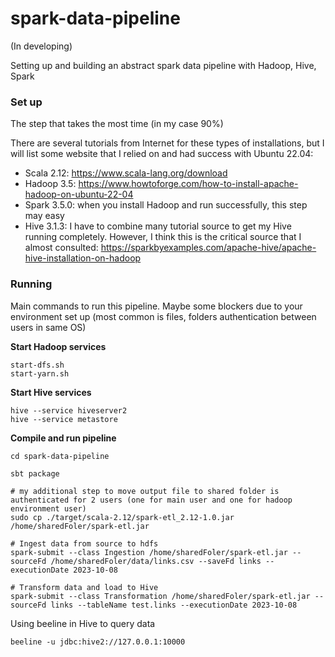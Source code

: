 # spark-data-pipeline

(In developing)

Setting up and building an abstract spark data pipeline with Hadoop, Hive, Spark

### Set up

The step that takes the most time (in my case 90%)

There are several tutorials from Internet for these types of installations, but I will list some website that I relied on and had success with Ubuntu 22.04:
- Scala 2.12: https://www.scala-lang.org/download 
- Hadoop 3.5: https://www.howtoforge.com/how-to-install-apache-hadoop-on-ubuntu-22-04
- Spark 3.5.0: when you install Hadoop and run successfully, this step may easy
- Hive 3.1.3: I have to combine many tutorial source to get my Hive running completely. However, I think this is the critical source that I almost consulted: https://sparkbyexamples.com/apache-hive/apache-hive-installation-on-hadoop

### Running

Main commands to run this pipeline. Maybe some blockers due to your environment set up (most common is files, folders authentication between users in same OS)

**Start Hadoop services**
```
start-dfs.sh
start-yarn.sh
```

**Start Hive services**
```
hive --service hiveserver2
hive --service metastore
```

**Compile and run pipeline**

```
cd spark-data-pipeline

sbt package

# my additional step to move output file to shared folder is authenticated for 2 users (one for main user and one for hadoop environment user)
sudo cp ./target/scala-2.12/spark-etl_2.12-1.0.jar /home/sharedFoler/spark-etl.jar  
```

```
# Ingest data from source to hdfs
spark-submit --class Ingestion /home/sharedFoler/spark-etl.jar --sourceFd /home/sharedFoler/data/links.csv --saveFd links --executionDate 2023-10-08

# Transform data and load to Hive
spark-submit --class Transformation /home/sharedFoler/spark-etl.jar --sourceFd links --tableName test.links --executionDate 2023-10-08

```

Using beeline in Hive to query data
```
beeline -u jdbc:hive2://127.0.0.1:10000 
```